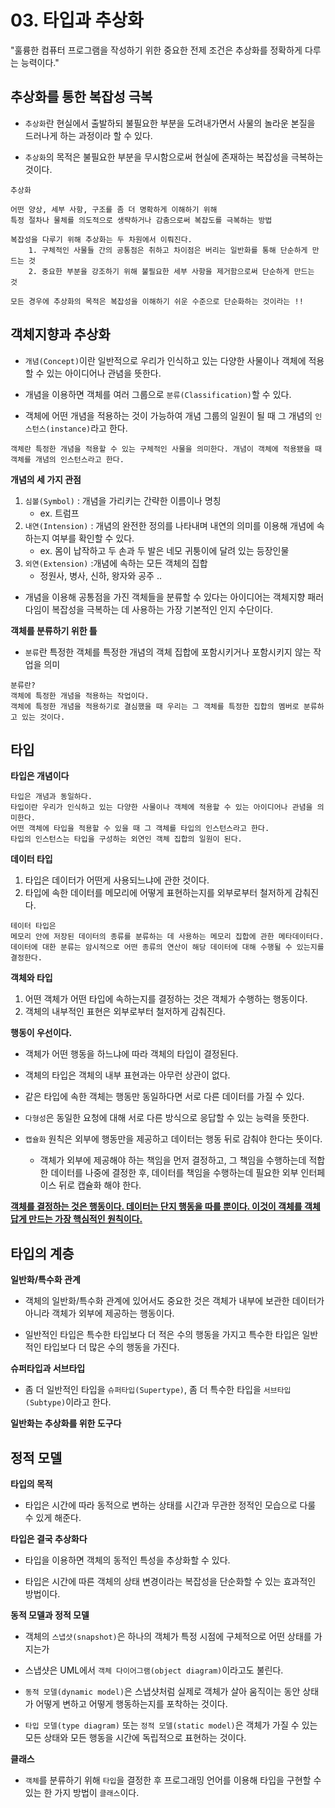 # 03. 타입과 추상화

"훌륭한 컴퓨터 프로그램을 작성하기 위한 중요한 전제 조건은 추상화를 정확하게 다루는 능력이다."

## 추상화를 통한 복잡성 극복

- `추상화`란 현실에서 출발하되 불필요한 부분을 도려내가면서 사물의 놀라운 본질을 드러나게 하는 과정이라 할 수 있다.

- `추상화`의 목적은 불필요한 부분을 무시함으로써 현실에 존재하는 복잡성을 극복하는 것이다.

```
추상화

어떤 양상, 세부 사항, 구조를 좀 더 명확하게 이해하기 위해
특정 절차나 물체를 의도적으로 생략하거나 감춤으로써 복잡도를 극복하는 방법

복잡성을 다루기 위해 추상화는 두 차원에서 이뤄진다.
	1. 구체적인 사물들 간의 공통점은 취하고 차이점은 버리는 일반화를 통해 단순하게 만드는 것
	2. 중요한 부분을 강조하기 위해 불필요한 세부 사항을 제거함으로써 단순하게 만드는 것

모든 경우에 추상화의 목적은 복잡성을 이해하기 쉬운 수준으로 단순화하는 것이라는 !!
```

## 객체지향과 추상화

- `개념(Concept)`이란 일반적으로 우리가 인식하고 있는 다양한 사물이나 객체에 적용할 수 있는 아이디어나 관념을 뜻한다.

- 개념을 이용하면 객체를 여러 그룹으로 `분류(Classification)`할 수 있다.

- 객체에 어떤 개념을 적용하는 것이 가능하여 개념 그룹의 일원이 될 때 그 개념의 `인스턴스(instance)`라고 한다.

```
객체란 특정한 개념을 적용할 수 있는 구체적인 사물을 의미한다. 개념이 객체에 적용됐을 때 객체를 개념의 인스턴스라고 한다.
```

**개념의 세 가지 관점**

1. `심볼(Symbol)` : 개념을 가리키는 간략한 이름이나 명칭 
   - ex. 트럼프
2. `내연(Intension)` : 개념의 완전한 정의를 나타내며 내연의 의미를 이용해 개념에 속하는지 여부를 확인할 수 있다. 
   - ex. 몸이 납작하고 두 손과 두 발은 네모 귀퉁이에 달려 있는 등장인물
3. `외연(Extension)` :개념에 속하는 모든 객체의 집합
   - 정원사, 병사, 신하, 왕자와 공주 ..

- 개념을 이용해 공통점을 가진 객체들을 분류할 수 있다는 아이디어는 객체지향 패러다임이 복잡성을 극복하는 데 사용하는 가장 기본적인 인지 수단이다.

**객체를 분류하기 위한 틀**

- `분류`란 특정한 객체를 특정한 개념의 객체 집합에 포함시키거나 포함시키지 않는 작업을 의미

```
분류란?
객체에 특정한 개념을 적용하는 작업이다.
객체에 특정한 개념을 적용하기로 결심했을 때 우리는 그 객체를 특정한 집합의 멤버로 분류하고 있는 것이다.
```

## 타입

**타입은 개념이다**

```
타입은 개념과 동일하다.
타입이란 우리가 인식하고 있는 다양한 사물이나 객체에 적용할 수 있는 아이디어나 관념을 의미한다.
어떤 객체에 타입을 적용할 수 있을 때 그 객체를 타입의 인스턴스라고 한다.
타입의 인스턴스는 타입을 구성하는 외연인 객체 집합의 일원이 된다.
```

**데이터 타입**

1. 타입은 데이터가 어떤게 사용되느냐에 관한 것이다.
2. 타입에 속한 데이터를 메모리에 어떻게 표현하는지를 외부로부터 철저하게 감춰진다.

```
테이터 타입은
메모리 안에 저장된 데이터의 종류를 분류하는 데 사용하는 메모리 집합에 관한 메타데이터다.
데이터에 대한 분류는 암시적으로 어떤 종류의 연산이 해당 데이터에 대해 수행될 수 있는지를 결정한다.
```

**객체와 타입**

1. 어떤 객체가 어떤 타입에 속하는지를 결정하는 것은 객체가 수행하는 행동이다.
2. 객체의 내부적인 표현은 외부로부터 철저하게 감춰진다.

**행동이 우선이다.**

- 객체가 어떤 행동을 하느냐에 따라 객체의 타입이 결정된다.

- 객체의 타입은 객체의 내부 표현과는 아무런 상관이 없다.

- 같은 타입에 속한 객체는 행동만 동일하다면 서로 다른 데이터를 가질 수 있다.

- `다형성`은 동일한 요청에 대해 서로 다른 방식으로 응답할 수 있는 능력을 뜻한다.

- `캡슐화` 원칙은 외부에 행동만을 제공하고 데이터는 행동 뒤로 감춰야 한다는 뜻이다.
  - 객체가 외부에 제공해야 하는 책임을 먼저 결정하고,
    그 책임을 수행하는데 적합한 데이터를 나중에 결정한 후, 
    데이터를 책임을 수행하는데 필요한 외부 인터페이스 뒤로 캡슐화 해야 한다.

**<u>객체를 결정하는 것은 행동이다.
데이터는 단지 행동을 따를 뿐이다.
이것이 객체를 객체답게 만드는 가장 핵심적인 원칙이다.</u>** 

## 타입의 계층

**일반화/특수화 관계**

- 객체의 일반화/특수화 관계에 있어서도 중요한 것은 객체가 내부에 보관한 데이터가 아니라 객체가 외부에 제공하는 행동이다.

- 일반적인 타입은 특수한 타입보다 더 적은 수의 행동을 가지고 특수한 타입은 일반적인 타입보다 더 많은 수의 행동을 가진다.

**슈퍼타입과 서브타입**

- 좀 더 일반적인 타입을 `슈퍼타입(Supertype)`, 
좀 더 특수한 타입을 `서브타입(Subtype)`이라고 한다.

**일반화는 추상화를 위한 도구다**

## 정적 모델

**타입의 목적**

- 타입은 시간에 따라 동적으로 변하는 상태를 시간과 무관한 정적인 모습으로 다룰 수 있게 해준다.

**타입은 결국 추상화다**

- 타입을 이용하면 객체의 동적인 특성을 추상화할 수 있다.

- 타입은 시간에 따른 객체의 상태 변경이라는 복잡성을 단순화할 수 있는 효과적인 방법이다.

**동적 모델과 정적 모델**

- 객체의 `스냅샷(snapshot)`은 하나의 객체가 특정 시점에 구체적으로 어떤 상태를 가지는가

- 스냅샷은 UML에서 `객체 다이어그램(object diagram)`이라고도 불린다.

- `동적 모델(dynamic model)`은 스냅샷처럼 실제로 객체가 살아 움직이는 동안 상태가 어떻게 변하고 어떻게 행동하는지를 포착하는 것이다.

- `타입 모델(type diagram)` 또는 `정적 모델(static model)`은 객체가 가질 수 있는 모든 상태와 모든 행동을 시간에 독립적으로 표현하는 것이다.

**클래스**

- `객체`를 분류하기 위해 `타입`을 결정한 후 프로그래밍 언어를 이용해 타입을 구현할 수 있는 한 가지 방법이 `클래스`이다.